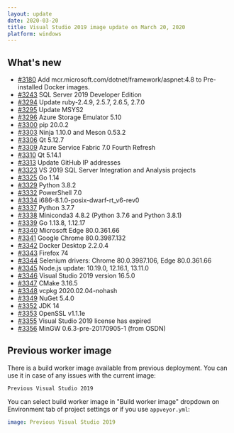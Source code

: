 ```yaml
---
layout: update
date: 2020-03-20
title: Visual Studio 2019 image update on March 20, 2020
platform: windows
---
```


## What's new

* [#3180](https://github.com/appveyor/ci/issues/3180) Add mcr.microsoft.com/dotnet/framework/aspnet:4.8 to Pre-installed Docker images.
* [#3243](https://github.com/appveyor/ci/issues/3243) SQL Server 2019 Developer Edition
* [#3294](https://github.com/appveyor/ci/issues/3294) Update ruby-2.4.9, 2.5.7, 2.6.5, 2.7.0
* [#3295](https://github.com/appveyor/ci/issues/3295) Update MSYS2
* [#3296](https://github.com/appveyor/ci/issues/3296) Azure Storage Emulator 5.10
* [#3300](https://github.com/appveyor/ci/issues/3300) pip 20.0.2
* [#3303](https://github.com/appveyor/ci/issues/3303) Ninja 1.10.0 and Meson 0.53.2
* [#3306](https://github.com/appveyor/ci/issues/3306) Qt 5.12.7
* [#3309](https://github.com/appveyor/ci/issues/3309) Azure Service Fabric 7.0 Fourth Refresh
* [#3310](https://github.com/appveyor/ci/issues/3310) Qt 5.14.1
* [#3313](https://github.com/appveyor/ci/issues/3313) Update GitHub IP addresses
* [#3323](https://github.com/appveyor/ci/issues/3323) VS 2019 SQL Server Integration and Analysis projects
* [#3325](https://github.com/appveyor/ci/issues/3325) Go 1.14
* [#3329](https://github.com/appveyor/ci/issues/3329) Python 3.8.2
* [#3332](https://github.com/appveyor/ci/issues/3332) PowerShell 7.0
* [#3334](https://github.com/appveyor/ci/issues/3334) i686-8.1.0-posix-dwarf-rt_v6-rev0
* [#3337](https://github.com/appveyor/ci/issues/3337) Python 3.7.7
* [#3338](https://github.com/appveyor/ci/issues/3338) Miniconda3 4.8.2 (Python 3.7.6 and Python 3.8.1)
* [#3339](https://github.com/appveyor/ci/issues/3339) Go 1.13.8, 1.12.17
* [#3340](https://github.com/appveyor/ci/issues/3340) Microsoft Edge 80.0.361.66
* [#3341](https://github.com/appveyor/ci/issues/3341) Google Chrome 80.0.3987.132
* [#3342](https://github.com/appveyor/ci/issues/3342) Docker Desktop 2.2.0.4
* [#3343](https://github.com/appveyor/ci/issues/3343) Firefox 74
* [#3344](https://github.com/appveyor/ci/issues/3344) Selenium drivers: Chrome 80.0.3987.106, Edge 80.0.361.66
* [#3345](https://github.com/appveyor/ci/issues/3345) Node.js update: 10.19.0, 12.16.1, 13.11.0
* [#3346](https://github.com/appveyor/ci/issues/3346) Visual Studio 2019 version 16.5.0
* [#3347](https://github.com/appveyor/ci/issues/3347) CMake 3.16.5
* [#3348](https://github.com/appveyor/ci/issues/3348) vcpkg 2020.02.04-nohash
* [#3349](https://github.com/appveyor/ci/issues/3349) NuGet 5.4.0
* [#3352](https://github.com/appveyor/ci/issues/3352) JDK 14
* [#3353](https://github.com/appveyor/ci/issues/3353) OpenSSL v1.1.1e
* [#3355](https://github.com/appveyor/ci/issues/3355) Visual Studio 2019 license has expired
* [#3356](https://github.com/appveyor/ci/issues/3356) MinGW 0.6.3-pre-20170905-1 (from OSDN)

## Previous worker image

There is a build worker image available from previous deployment. You can use it in case of any issues with the current image:

`Previous Visual Studio 2019`

You can select build worker image in "Build worker image" dropdown on Environment tab of project settings or if you use `appveyor.yml`:

```yaml
image: Previous Visual Studio 2019
```